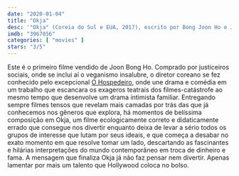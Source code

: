 ```yaml
---
date: "2020-01-04"
title: "Okja"
desc: '"Okja" (Coreia do Sul e EUA, 2017), escrito por Bong Joon Ho e Jon Ronson, dirigido por Bong Joon Ho, com Tilda Swinton, Sheena Kamal e Michael Mitton. Vi na Netflix.'
imdb: "3967856"
categories: [ "movies" ]
stars: "3/5"
---
```

Este é o primeiro filme vendido de Joon Bong Ho. Comprado por justiceiros sociais, onde se inclui aí o veganismo insalubre, o diretor coreano se fez conhecido pelo excepcional [O Hospedeiro](/o-hospedeiro), onde une drama e comédia em um trabalho que escancara os exageros teatrais dos filmes-catástrofe ao mesmo tempo que desenvolve um drama intimista familiar. Entregando sempre filmes tensos que revelam mais camadas por trás das que já conhecemos nos gêneros que explora, há momentos de belíssima composição em Okja, um filme ecologicamente correto e didaticamente errado que consegue nos divertir enquanto deixa de levar a sério todos os grupos de interesse que lutam por seus ideais, e que começa a desabar no exato momento em que resolve tomar um lado, descartando as fascinantes e hilárias interpretações do mundo contemporâneo em troca de dinheiro e fama. A mensagem que finaliza Okja já não faz pensar nem divertir. Apenas lamentar por mais um talento que Hollywood coloca no bolso.
